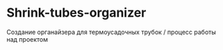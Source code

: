 # Shrink-tubes-organizer
Создание органайзера для термоусадочных трубок / процесс работы над проектом
